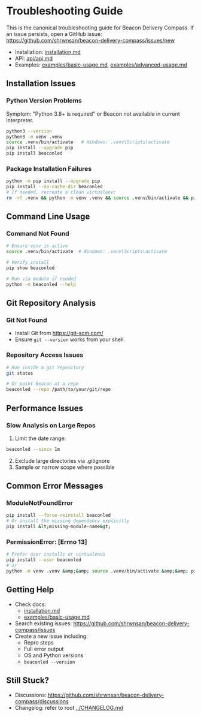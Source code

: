 # Troubleshooting Guide

This is the canonical troubleshooting guide for Beacon Delivery Compass. If an issue persists, open a GitHub issue: https://github.com/shrwnsan/beacon-delivery-compass/issues/new

- Installation: [installation.md](docs/installation.md)
- API: [api/api.md](docs/api/api.md)
- Examples: [examples/basic-usage.md](docs/examples/basic-usage.md), [examples/advanced-usage.md](docs/examples/advanced-usage.md)

## Installation Issues

### Python Version Problems
Symptom: "Python 3.8+ is required" or Beacon not available in current interpreter.

```bash
python3 --version
python3 -m venv .venv
source .venv/bin/activate   # Windows: .venv\Scripts\activate
pip install --upgrade pip
pip install beaconled
```

### Package Installation Failures
```bash
python -m pip install --upgrade pip
pip install --no-cache-dir beaconled
# If needed, recreate a clean virtualenv:
rm -rf .venv && python -m venv .venv && source .venv/bin/activate && pip install beaconled
```

## Command Line Usage

### Command Not Found
```bash
# Ensure venv is active
source .venv/bin/activate  # Windows: .venv\Scripts\activate

# Verify install
pip show beaconled

# Run via module if needed
python -m beaconled --help
```

## Git Repository Analysis

### Git Not Found
- Install Git from https://git-scm.com/
- Ensure `git --version` works from your shell.

### Repository Access Issues
```bash
# Run inside a git repository
git status

# Or point Beacon at a repo
beaconled --repo /path/to/your/git/repo
```

## Performance Issues

### Slow Analysis on Large Repos
1) Limit the date range:
```bash
beaconled --since 1m
```
2) Exclude large directories via .gitignore
3) Sample or narrow scope where possible

## Common Error Messages

### ModuleNotFoundError
```bash
pip install --force-reinstall beaconled
# Or install the missing dependency explicitly
pip install &lt;missing-module-name&gt;
```

### PermissionError: [Errno 13]
```bash
# Prefer user installs or virtualenvs
pip install --user beaconled
# or
python -m venv .venv &amp;&amp; source .venv/bin/activate &amp;&amp; pip install beaconled
```

## Getting Help

- Check docs:
  - [installation.md](docs/installation.md)
  - [examples/basic-usage.md](docs/examples/basic-usage.md)
- Search existing issues: https://github.com/shrwnsan/beacon-delivery-compass/issues
- Create a new issue including:
  - Repro steps
  - Full error output
  - OS and Python versions
  - `beaconled --version`

## Still Stuck?

- Discussions: https://github.com/shrwnsan/beacon-delivery-compass/discussions
- Changelog: refer to root [../CHANGELOG.md](CHANGELOG.md)
